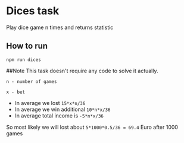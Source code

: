 # Dices task
Play dice game n times and returns statistic

## How to run
```
npm run dices
```

##Note
This task doesn't require any code to solve it actually.

`n - number of games`

`x - bet`

- In average we lost `15*x*n/36`
- In average we win additional `10*n*x/36`
- In average total income is `-5*n*x/36`

So most likely we will lost about `5*1000*0.5/36 = 69.4` Euro after 1000 games